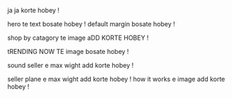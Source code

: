 ja ja korte hobey !

hero te text bosate hobey ! default margin bosate hobey !

shop by catagory te image aDD KORTE HOBEY !


tRENDING NOW TE image bosate hobey !

sound seller e max wight add korte hobey !

seller plane e max wight add korte hobey !
 how it works e image add korte hobey !